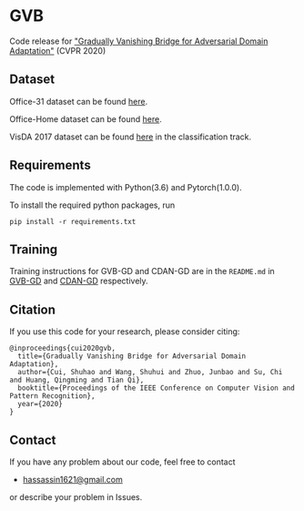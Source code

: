 # GVB
Code release for ["Gradually Vanishing Bridge for Adversarial Domain Adaptation"]() (CVPR 2020)

## Dataset

Office-31 dataset can be found [here](https://people.eecs.berkeley.edu/~jhoffman/domainadapt/). 

Office-Home dataset can be found [here](http://hemanthdv.org/OfficeHome-Dataset/).

VisDA 2017 dataset can be found [here](https://github.com/VisionLearningGroup/taskcv-2017-public) in the classification track.

## Requirements
The code is implemented with Python(3.6) and Pytorch(1.0.0).

To install the required python packages, run

```
pip install -r requirements.txt
```

## Training
Training instructions for GVB-GD and CDAN-GD are in the `README.md` in [GVB-GD](GVB-GD) and [CDAN-GD](CDAN-GD) respectively.

## Citation
If you use this code for your research, please consider citing:
```
@inproceedings{cui2020gvb,
  title={Gradually Vanishing Bridge for Adversarial Domain Adaptation},
  author={Cui, Shuhao and Wang, Shuhui and Zhuo, Junbao and Su, Chi and Huang, Qingming and Tian Qi},
  booktitle={Proceedings of the IEEE Conference on Computer Vision and Pattern Recognition},
  year={2020}
}
```

## Contact
If you have any problem about our code, feel free to contact
- hassassin1621@gmail.com

or describe your problem in Issues.
